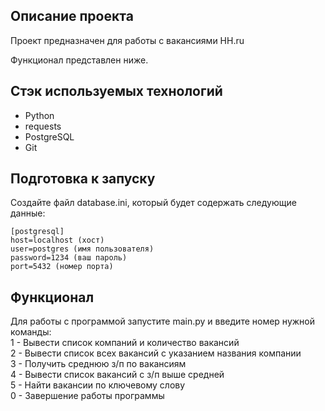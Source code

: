## Описание проекта
Проект предназначен для работы с вакансиями HH.ru

Функционал представлен ниже.

## Стэк используемых технологий
- Python
- requests
- PostgreSQL
- Git

## Подготовка к запуску

Создайте файл database.ini, который будет содержать следующие данные:  

`[postgresql]`  
`host=localhost (хост)`  
`user=postgres (имя пользователя)`   
`password=1234 (ваш пароль)`    
`port=5432 (номер порта)`  

## Функционал
Для работы с программой запустите main.py и введите номер нужной команды:  
1 - Вывести список компаний и количество вакансий  
2 - Вывести список всех вакансий с указанием названия компании  
3 - Получить среднюю з/п по вакансиям  
4 - Вывести список вакансий с з/п выше средней  
5 - Найти вакансии по ключевому слову  
0 - Завершение работы программы  
